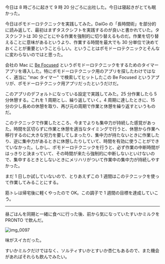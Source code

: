 今日は 8 時ごろに起きて 9 時 20 分ごろに出社した。今日は寝起きがとても眠かった。

今日はポモドーロテクニックを実践してみた。DaiGo の「長時間術」を部分的に読み返して、最初はまずタスクシフトを実践するのが良いと書かれていた。タスクシフトは 30 分ごとにやる作業を強制的に切り替えるものだ。作業を切り替えることに意味があるというより、作業する時間を最大でも 30 分単位で決めておくことが重要ということらしい。ということはポモドーロテクニックとそんなに変わらないのではと思った。

会社の Mac に [Be Focused](https://itunes.apple.com/jp/app/be-focused-pro-focus-timer/id961632517) というポモドーロテクニックをするためのタイマーアプリを導入した。特にポモドーロテクニック用のアプリを探したわけではなく、適当に "mac タイマー" で検索してヒットしたこの Be Focused というアプリが、ポモドーロテクニック用アプリだったというだけだ。

このアプリのデフォルトになっている設定で実践してみた。25 分作業したら 5 分休憩する。これを 1 周期とし、繰り返していく。4 周期に達したときに、15 分の少し長めの休憩を取り、再び元の周期で作業と休憩を繰り返すというものだ。

このテクニックで作業したところ、今までよりも集中力が持続した感覚があった。時間を区切らずに作業と休憩を適当なタイミングで行うと、休憩から作業へ移行するのに大きな労力を要してしまったり、集中力が持たないときに作業したり、逆に集中力があるときに休憩したりしていて、時間を有効に使うことができていなかった。しかし、ポモドーロテクニックを行うと、必ず作業の中断時間がはっきりと決まっていて、その時間が来たら強制的に中断しないといけないので、集中するときとしないときにメリハリがついて作業中の集中力が持続しやすかった。

まだ 1 日しか試していないので、とりあえずこの 1 週間はこのテクニックを使って作業してみることにする。

筋トレは帰宅後に軽くやったので OK。この調子で 1 週間の目標を達成していこう。

---

昼ごはんを同期と一緒に食べに行った後、前から気になっていたすいかミルクを PRONTO で飲んだ。

![img_0097](/images/2018/09/img_0097.jpg)

味がスイカだった。

すいかミルクだけではなく、ソルティすいかとすいか杏仁もあるので、また機会があればそれらも飲んでみたい。
